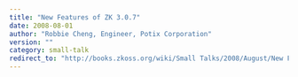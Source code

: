 ```yaml
---
title: "New Features of ZK 3.0.7"
date: 2008-08-01
author: "Robbie Cheng, Engineer, Potix Corporation"
version: ""
category: small-talk
redirect_to: "http://books.zkoss.org/wiki/Small Talks/2008/August/New Features of ZK 3.0.7"
---
```

